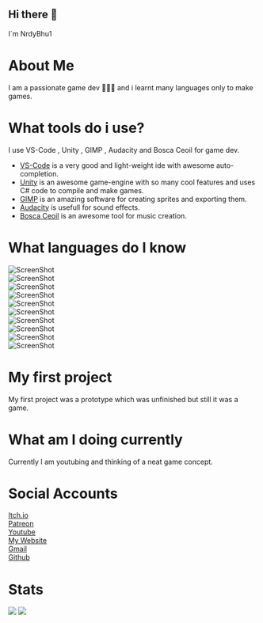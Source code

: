 ## Hi there 👋
I`m NrdyBhu1

# About Me
I am a passionate game dev 👨🏻‍💻 and i learnt many languages only to make games.

# What tools do i use?
I use VS-Code , Unity , GIMP , Audacity and Bosca Ceoil for game dev.
- [VS-Code](https://code.visualstudio.com) is a very good and light-weight ide with awesome auto-completion.
- [Unity](https://unity3d.com)  is an awesome game-engine with so many cool features and uses C# code to compile and make games.
- [GIMP](https://gimp.org) is an amazing software for creating sprites and exporting them.
- [Audacity](https://audacityteam.org) is usefull for sound effects.
- [Bosca Ceoil](https://boscaceoil.net) is an awesome tool for music creation.

# What languages do I know

![ScreenShot](https://raster.shields.io/badge/python-90%25-green.png) \
![ScreenShot](https://raster.shields.io/badge/html-80%25-important.png) \
![ScreenShot](https://raster.shields.io/badge/css-50%25-informational.png) \
![ScreenShot](https://raster.shields.io/badge/javascript-70%25-yellow.png) \
![ScreenShot](https://raster.shields.io/badge/brainf-100%25-ff69b4.png) \
![ScreenShot](https://raster.shields.io/badge/rust-70%25-red.png) \
![ScreenShot](https://raster.shields.io/badge/java-80%25-critical.png) \
![ScreenShot](https://raster.shields.io/badge/csharp-80%25-success.png) \
![ScreenShot](https://raster.shields.io/badge/cpp-20%25-inactive.png) \
![ScreenShot](https://raster.shields.io/badge/cg-80%25-blueviolet.png)

# My first project
My first project was a prototype which was unfinished but still it was a game.

# What am I doing currently
Currently I am youtubing and thinking of a neat game concept.


# Social Accounts
[Itch.io](https://nrdybhu1.itch.io/) \
[Patreon](https://patreon.com/NrdyBhu1) \
[Youtube](https://www.youtube.com/channel/UCoPBq4YveNbsHkg4Rd9AXXQ) \
[My Website](https://nrdybhu1.github.io/) \
[Gmail](nrdybhu1.queries@gmail.com) \
[Github](https://github.com/NrdyBhu1) 

# Stats
<p>
    <img src="https://github-readme-stats.vercel.app/api?username=NrdyBhu1&show_icons=true&theme=synthwave&line_height=40">
    <img src="https://github-readme-stats.vercel.app/api/top-langs/?username=NrdyBhu1&theme=synthwave">
</p>

